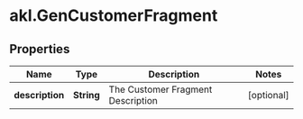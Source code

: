 # akl.GenCustomerFragment

## Properties

Name | Type | Description | Notes
------------ | ------------- | ------------- | -------------
**description** | **String** | The Customer Fragment Description | [optional] 


